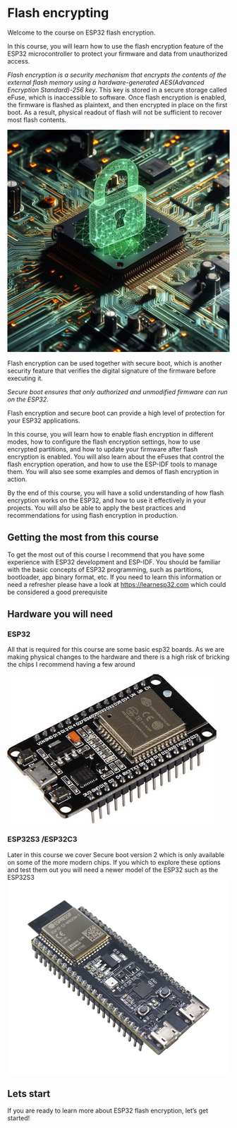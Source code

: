 # Flash encrypting

Welcome to the course on ESP32 flash encryption. 

In this course, you will learn how to use the flash encryption feature of the ESP32 microcontroller to protect your firmware and data from unauthorized access.

*Flash encryption is a security mechanism that encrypts the contents of the external flash memory using a hardware-generated AES(Advanced Encryption Standard)-256 key*. This key is stored in a secure storage called eFuse, which is inaccessible to software. Once flash encryption is enabled, the firmware is flashed as plaintext, and then encrypted in place on the first boot. As a result, physical readout of flash will not be sufficient to recover most flash contents.

![Alt text](https://github.com/Mair/flash-encryption/blob/main/_0_intro/Secure%20chip.jpg?raw=true)

Flash encryption can be used together with secure boot, which is another security feature that verifies the digital signature of the firmware before executing it.

*Secure boot ensures that only authorized and unmodified firmware can run on the ESP32*. 

Flash encryption and secure boot can provide a high level of protection for your ESP32 applications.

In this course, you will learn how to enable flash encryption in different modes, how to configure the flash encryption settings, how to use encrypted partitions, and how to update your firmware after flash encryption is enabled. You will also learn about the eFuses that control the flash encryption operation, and how to use the ESP-IDF tools to manage them. You will also see some examples and demos of flash encryption in action.

By the end of this course, you will have a solid understanding of how flash encryption works on the ESP32, and how to use it effectively in your projects. You will also be able to apply the best practices and recommendations for using flash encryption in production.

## Getting the most from this course

To get the most out of this course I recommend that you have some experience with ESP32 development and ESP-IDF. You should be familiar with the basic concepts of ESP32 programming, such as partitions, bootloader, app binary format, etc.
If you need to learn this information or need a refresher please have a look at https://learnesp32.com which could be considered a good prerequisite

## Hardware you will need

### ESP32

All that is required for this course are some basic esp32 boards. As we are making physical changes to the hardware and there is a high risk of bricking the chips I recommend having a few around

![Alt text](https://github.com/Mair/flash-encryption/blob/main/_0_intro/esp32.jpg?raw=true)

### ESP32S3 /ESP32C3

Later in this course we cover Secure boot version 2 which is only available on some of the more modern chips. If you which to explore these options and test them out you will need a newer model of the ESP32 such as the ESP32S3
![Alt text](https://github.com/Mair/flash-encryption/blob/main/_0_intro/esp32s3.png?raw=true)

## Lets start

If you are ready to learn more about ESP32 flash encryption, let’s get started!
